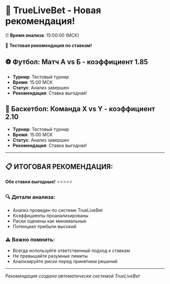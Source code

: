 # 🎯 TrueLiveBet - Новая рекомендация!

⏰ **Время анализа**: 15:00:00 (МСК)

🎯 **Тестовая рекомендация по ставкам!**

## ⚽ Футбол: Матч А vs Б - коэффициент 1.85
- **Турнир**: Тестовый турнир
- **Время**: 15:00 МСК
- **Статус**: Анализ завершен
- **Рекомендация**: Ставка выгодная!

## 🏀 Баскетбол: Команда X vs Y - коэффициент 2.10
- **Турнир**: Тестовый турнир
- **Время**: 15:00 МСК
- **Статус**: Анализ завершен
- **Рекомендация**: Ставка выгодная!

---

## 📋 ИТОГОВАЯ РЕКОМЕНДАЦИЯ:
**Обе ставки выгодные!** ⭐⭐⭐⭐⭐

### 🔍 Детали анализа:
- Анализ проведен по системе TrueLiveBet
- Коэффициенты проанализированы
- Риски оценены как минимальные
- Потенциал прибыли высокий

### ⚠️ Важно помнить:
- Всегда используйте ответственный подход к ставкам
- Не превышайте разумные лимиты
- Анализируйте риски перед принятием решений

---
*Рекомендация создана автоматически системой TrueLiveBet*
